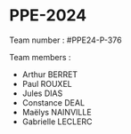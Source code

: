 # PPE-2024

Team number : #PPE24-P-376

Team members :

- Arthur BERRET
- Paul ROUXEL
- Jules DIAS
- Constance DEAL
- Maëlys NAINVILLE
- Gabrielle LECLERC 
